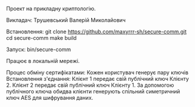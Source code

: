 Проект на прикладну криптологію.

Викладач: Трушевський Валерій Миколайович

Встановлення:
git clone https://github.com/maxyrrr-sh/secure-comm.git
cd secure-comm
make build

Запуск:
bin/secure-comm

Працює в локальній мережі.

Процес обміну сертифікатами:
Кожен користувач генерує пару ключів
Встановлення з'єднання:
Клієнт 1 передає свій публічний ключ Клієнту 2.
Клієнт 2 передає свій публічний ключ Клієнту 1.
За допомогою публічного ключа обидва клієнти генерують спільний симетричний ключ AES для шифрування даних.
